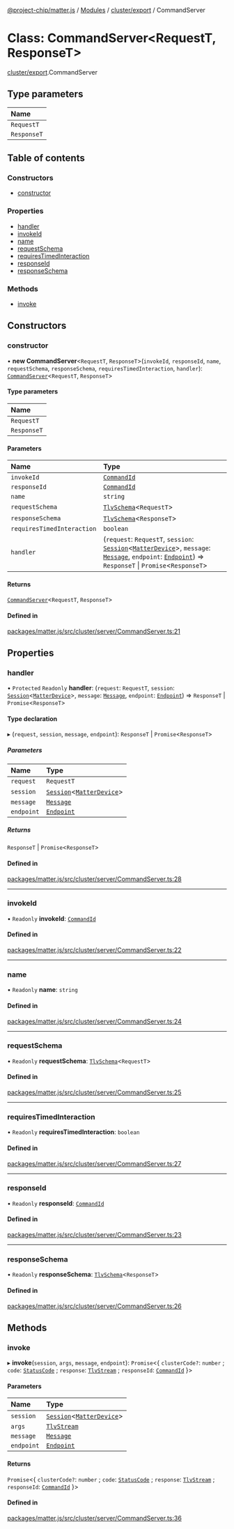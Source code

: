 [@project-chip/matter.js](../README.md) / [Modules](../modules.md) / [cluster/export](../modules/cluster_export.md) / CommandServer

# Class: CommandServer\<RequestT, ResponseT\>

[cluster/export](../modules/cluster_export.md).CommandServer

## Type parameters

| Name |
| :------ |
| `RequestT` |
| `ResponseT` |

## Table of contents

### Constructors

- [constructor](cluster_export.CommandServer.md#constructor)

### Properties

- [handler](cluster_export.CommandServer.md#handler)
- [invokeId](cluster_export.CommandServer.md#invokeid)
- [name](cluster_export.CommandServer.md#name)
- [requestSchema](cluster_export.CommandServer.md#requestschema)
- [requiresTimedInteraction](cluster_export.CommandServer.md#requirestimedinteraction)
- [responseId](cluster_export.CommandServer.md#responseid)
- [responseSchema](cluster_export.CommandServer.md#responseschema)

### Methods

- [invoke](cluster_export.CommandServer.md#invoke)

## Constructors

### constructor

• **new CommandServer**\<`RequestT`, `ResponseT`\>(`invokeId`, `responseId`, `name`, `requestSchema`, `responseSchema`, `requiresTimedInteraction`, `handler`): [`CommandServer`](cluster_export.CommandServer.md)\<`RequestT`, `ResponseT`\>

#### Type parameters

| Name |
| :------ |
| `RequestT` |
| `ResponseT` |

#### Parameters

| Name | Type |
| :------ | :------ |
| `invokeId` | [`CommandId`](../modules/datatype_export.md#commandid) |
| `responseId` | [`CommandId`](../modules/datatype_export.md#commandid) |
| `name` | `string` |
| `requestSchema` | [`TlvSchema`](tlv_export.TlvSchema.md)\<`RequestT`\> |
| `responseSchema` | [`TlvSchema`](tlv_export.TlvSchema.md)\<`ResponseT`\> |
| `requiresTimedInteraction` | `boolean` |
| `handler` | (`request`: `RequestT`, `session`: [`Session`](../interfaces/session_export.Session.md)\<[`MatterDevice`](export._internal_.MatterDevice.md)\>, `message`: [`Message`](../interfaces/codec_export.Message.md), `endpoint`: [`Endpoint`](device_export.Endpoint.md)) => `ResponseT` \| `Promise`\<`ResponseT`\> |

#### Returns

[`CommandServer`](cluster_export.CommandServer.md)\<`RequestT`, `ResponseT`\>

#### Defined in

[packages/matter.js/src/cluster/server/CommandServer.ts:21](https://github.com/project-chip/matter.js/blob/e87b236f/packages/matter.js/src/cluster/server/CommandServer.ts#L21)

## Properties

### handler

• `Protected` `Readonly` **handler**: (`request`: `RequestT`, `session`: [`Session`](../interfaces/session_export.Session.md)\<[`MatterDevice`](export._internal_.MatterDevice.md)\>, `message`: [`Message`](../interfaces/codec_export.Message.md), `endpoint`: [`Endpoint`](device_export.Endpoint.md)) => `ResponseT` \| `Promise`\<`ResponseT`\>

#### Type declaration

▸ (`request`, `session`, `message`, `endpoint`): `ResponseT` \| `Promise`\<`ResponseT`\>

##### Parameters

| Name | Type |
| :------ | :------ |
| `request` | `RequestT` |
| `session` | [`Session`](../interfaces/session_export.Session.md)\<[`MatterDevice`](export._internal_.MatterDevice.md)\> |
| `message` | [`Message`](../interfaces/codec_export.Message.md) |
| `endpoint` | [`Endpoint`](device_export.Endpoint.md) |

##### Returns

`ResponseT` \| `Promise`\<`ResponseT`\>

#### Defined in

[packages/matter.js/src/cluster/server/CommandServer.ts:28](https://github.com/project-chip/matter.js/blob/e87b236f/packages/matter.js/src/cluster/server/CommandServer.ts#L28)

___

### invokeId

• `Readonly` **invokeId**: [`CommandId`](../modules/datatype_export.md#commandid)

#### Defined in

[packages/matter.js/src/cluster/server/CommandServer.ts:22](https://github.com/project-chip/matter.js/blob/e87b236f/packages/matter.js/src/cluster/server/CommandServer.ts#L22)

___

### name

• `Readonly` **name**: `string`

#### Defined in

[packages/matter.js/src/cluster/server/CommandServer.ts:24](https://github.com/project-chip/matter.js/blob/e87b236f/packages/matter.js/src/cluster/server/CommandServer.ts#L24)

___

### requestSchema

• `Readonly` **requestSchema**: [`TlvSchema`](tlv_export.TlvSchema.md)\<`RequestT`\>

#### Defined in

[packages/matter.js/src/cluster/server/CommandServer.ts:25](https://github.com/project-chip/matter.js/blob/e87b236f/packages/matter.js/src/cluster/server/CommandServer.ts#L25)

___

### requiresTimedInteraction

• `Readonly` **requiresTimedInteraction**: `boolean`

#### Defined in

[packages/matter.js/src/cluster/server/CommandServer.ts:27](https://github.com/project-chip/matter.js/blob/e87b236f/packages/matter.js/src/cluster/server/CommandServer.ts#L27)

___

### responseId

• `Readonly` **responseId**: [`CommandId`](../modules/datatype_export.md#commandid)

#### Defined in

[packages/matter.js/src/cluster/server/CommandServer.ts:23](https://github.com/project-chip/matter.js/blob/e87b236f/packages/matter.js/src/cluster/server/CommandServer.ts#L23)

___

### responseSchema

• `Readonly` **responseSchema**: [`TlvSchema`](tlv_export.TlvSchema.md)\<`ResponseT`\>

#### Defined in

[packages/matter.js/src/cluster/server/CommandServer.ts:26](https://github.com/project-chip/matter.js/blob/e87b236f/packages/matter.js/src/cluster/server/CommandServer.ts#L26)

## Methods

### invoke

▸ **invoke**(`session`, `args`, `message`, `endpoint`): `Promise`\<\{ `clusterCode?`: `number` ; `code`: [`StatusCode`](../enums/protocol_interaction_export.StatusCode.md) ; `response`: [`TlvStream`](../modules/tlv_export.md#tlvstream) ; `responseId`: [`CommandId`](../modules/datatype_export.md#commandid)  }\>

#### Parameters

| Name | Type |
| :------ | :------ |
| `session` | [`Session`](../interfaces/session_export.Session.md)\<[`MatterDevice`](export._internal_.MatterDevice.md)\> |
| `args` | [`TlvStream`](../modules/tlv_export.md#tlvstream) |
| `message` | [`Message`](../interfaces/codec_export.Message.md) |
| `endpoint` | [`Endpoint`](device_export.Endpoint.md) |

#### Returns

`Promise`\<\{ `clusterCode?`: `number` ; `code`: [`StatusCode`](../enums/protocol_interaction_export.StatusCode.md) ; `response`: [`TlvStream`](../modules/tlv_export.md#tlvstream) ; `responseId`: [`CommandId`](../modules/datatype_export.md#commandid)  }\>

#### Defined in

[packages/matter.js/src/cluster/server/CommandServer.ts:36](https://github.com/project-chip/matter.js/blob/e87b236f/packages/matter.js/src/cluster/server/CommandServer.ts#L36)
